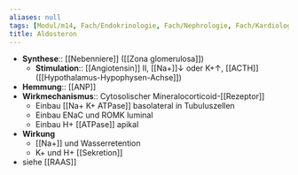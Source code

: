 ```yaml
---
aliases: null
tags: [Modul/m14, Fach/Endokrinologie, Fach/Nephrologie, Fach/Kardiologie, Fach/Biochemie/Hormon]
title: Aldosteron
---
```

- **Synthese**:: [[Nebenniere]] ([[Zona glomerulosa]])
	- **Stimulation**:: [[Angiotensin]] II, [[Na+]]↓ oder K+↑, [[ACTH]] ([[Hypothalamus-Hypophysen-Achse]])
- **Hemmung**:: [[ANP]]
- **Wirkmechanismus**:: Cytosolischer Mineralocorticoid-[[Rezeptor]]
	- Einbau [[Na+ K+ ATPase]] basolateral in Tubuluszellen
	- Einbau ENaC und ROMK luminal
	- Einbau H+ [[ATPase]] apikal
- **Wirkung**
	- [[Na+]] und Wasserretention
	- K+ und H+ [[Sekretion]]
- siehe [[RAAS]]